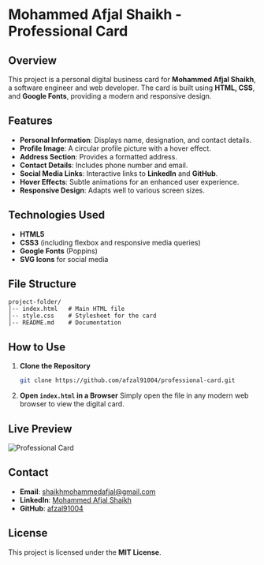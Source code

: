 # Mohammed Afjal Shaikh - Professional Card

## Overview

This project is a personal digital business card for **Mohammed Afjal Shaikh**, a software engineer and web developer. The card is built using **HTML, CSS**, and **Google Fonts**, providing a modern and responsive design.

## Features

- **Personal Information**: Displays name, designation, and contact details.
- **Profile Image**: A circular profile picture with a hover effect.
- **Address Section**: Provides a formatted address.
- **Contact Details**: Includes phone number and email.
- **Social Media Links**: Interactive links to **LinkedIn** and **GitHub**.
- **Hover Effects**: Subtle animations for an enhanced user experience.
- **Responsive Design**: Adapts well to various screen sizes.

## Technologies Used

- **HTML5**
- **CSS3** (including flexbox and responsive media queries)
- **Google Fonts** (Poppins)
- **SVG Icons** for social media

## File Structure

```
project-folder/
│-- index.html   # Main HTML file
│-- style.css    # Stylesheet for the card
│-- README.md    # Documentation
```

## How to Use

1. **Clone the Repository**
   ```sh
   git clone https://github.com/afzal91004/professional-card.git
   ```
2. **Open `index.html` in a Browser**
   Simply open the file in any modern web browser to view the digital card.

## Live Preview

![Professional Card](https://mohammed-afjal-shaikh-professional-card.vercel.app/)

## Contact

- **Email**: [shaikhmohammedafjal@gmail.com](mailto:shaikhmohammedafjal@gmail.com)
- **LinkedIn**: [Mohammed Afjal Shaikh](https://www.linkedin.com/in/mohammed-afjal-shaikh/)
- **GitHub**: [afzal91004](https://github.com/afzal91004/)

## License

This project is licensed under the **MIT License**.
